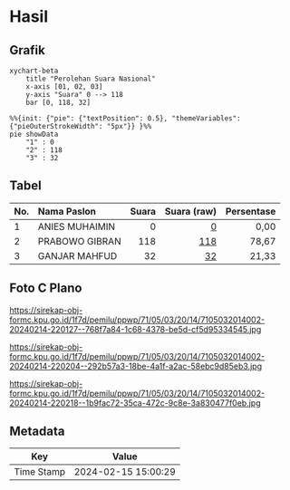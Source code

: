 # Hasil

## Grafik

```mermaid
xychart-beta
    title "Perolehan Suara Nasional"
    x-axis [01, 02, 03]
    y-axis "Suara" 0 --> 118
    bar [0, 118, 32]
```

```mermaid
%%{init: {"pie": {"textPosition": 0.5}, "themeVariables": {"pieOuterStrokeWidth": "5px"}} }%%
pie showData
    "1" : 0
    "2" : 118
    "3" : 32
```

## Tabel

| No. | Nama Paslon    | Suara | Suara (raw) | Persentase |
|:--- |:-------------- | -----:| -----------:| ----------:|
| 1   | ANIES MUHAIMIN | 0     | [0][p-1]    | 0,00       |
| 2   | PRABOWO GIBRAN | 118   | [118][p-2]  | 78,67      |
| 3   | GANJAR MAHFUD  | 32    | [32][p-3]   | 21,33      |


[p-1]: https://github.com/gigit-pemilu/pemilu-2024/blob/main/pilpres/hitung-suara/sub/71-sulawesi-utara/sub/05-minahasa-selatan/sub/03-ranoyapo/sub/2014-pontak-satu/sub/002-tps/sub/paslon-1.txt
[p-2]: https://github.com/gigit-pemilu/pemilu-2024/blob/main/pilpres/hitung-suara/sub/71-sulawesi-utara/sub/05-minahasa-selatan/sub/03-ranoyapo/sub/2014-pontak-satu/sub/002-tps/sub/paslon-2.txt
[p-3]: https://github.com/gigit-pemilu/pemilu-2024/blob/main/pilpres/hitung-suara/sub/71-sulawesi-utara/sub/05-minahasa-selatan/sub/03-ranoyapo/sub/2014-pontak-satu/sub/002-tps/sub/paslon-3.txt

## Foto C Plano

https://sirekap-obj-formc.kpu.go.id/1f7d/pemilu/ppwp/71/05/03/20/14/7105032014002-20240214-220127--768f7a84-1c68-4378-be5d-cf5d95334545.jpg

https://sirekap-obj-formc.kpu.go.id/1f7d/pemilu/ppwp/71/05/03/20/14/7105032014002-20240214-220204--292b57a3-18be-4a1f-a2ac-58ebc9d85eb3.jpg

https://sirekap-obj-formc.kpu.go.id/1f7d/pemilu/ppwp/71/05/03/20/14/7105032014002-20240214-220218--1b9fac72-35ca-472c-9c8e-3a830477f0eb.jpg


## Metadata

| Key        | Value               |
| ---------- | ------------------- |
| Time Stamp | 2024-02-15 15:00:29 |




